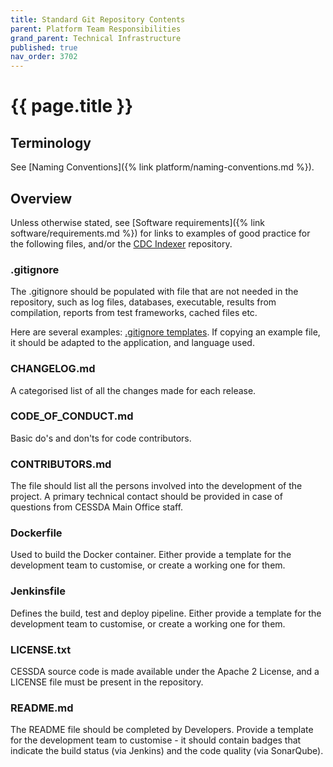 ```yaml
---
title: Standard Git Repository Contents
parent: Platform Team Responsibilities
grand_parent: Technical Infrastructure
published: true
nav_order: 3702
---
```


# {{ page.title }}

## Terminology

See [Naming Conventions]({% link platform/naming-conventions.md %}).

## Overview

Unless otherwise stated, see [Software requirements]({% link software/requirements.md %})
for links to examples of good practice for the following files,
and/or the [CDC Indexer](https://bitbucket.org/cessda/cessda.cdc.osmh-indexer.cmm/src/) repository.

### .gitignore

The .gitignore should be populated with file that are not needed in the repository, such as log files, databases, executable,
results from compilation, reports from test frameworks, cached files etc.

Here are several examples: [.gitignore templates](https://github.com/github/gitignore).
If copying an example file, it should be adapted to the application, and language used.

### CHANGELOG.md

A categorised list of all the changes made for each release.

### CODE_OF_CONDUCT.md

Basic do's and don'ts for code contributors.

### CONTRIBUTORS.md

The file should list all the persons involved into the development of the project.
A primary technical contact should be provided in case of questions from CESSDA Main Office staff.

### Dockerfile

Used to build the Docker container.
Either provide a template for the development team to customise, or create a working one for them.

### Jenkinsfile

Defines the build, test and deploy pipeline.
Either provide a template for the development team to customise, or create a working one for them.

### LICENSE.txt

CESSDA source code is made available under the Apache 2 License, and a LICENSE file must be present in the repository.

### README.md

The README file should be completed by Developers.
Provide a template for the development team to customise - it should contain badges that indicate the build status (via Jenkins)
and the code quality (via SonarQube).
